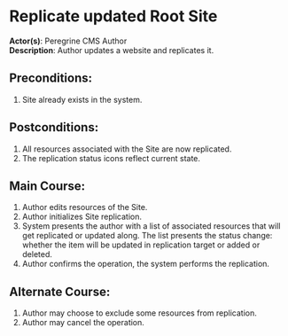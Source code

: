 # Replicate updated Root Site

**Actor(s)**: Peregrine CMS Author  
**Description**: Author updates a website and replicates it.

## Preconditions:
1. Site already exists in the system.

## Postconditions:
1. All resources associated with the Site are now replicated.
1. The replication status icons reflect current state.

## Main Course:
1. Author edits resources of the Site.
1. Author initializes Site replication.
1. System presents the author with a list of associated resources that
   will get replicated or updated along. The list presents the status change:
   whether the item will be updated in replication target or added or deleted.
1. Author confirms the operation, the system performs the replication.

## Alternate Course:
1. Author may choose to exclude some resources from replication.
1. Author may cancel the operation.